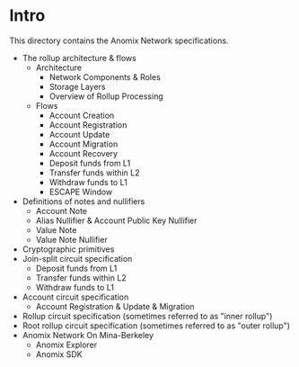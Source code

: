 # Intro

This directory contains the Anomix Network specifications.

* The rollup architecture & flows
  * Architecture
    * Network Components & Roles
    * Storage Layers
    * Overview of Rollup Processing
  * Flows
    * Account Creation 
    * Account Registration 
    * Account Update 
    * Account Migration
    * Account Recovery
    * Deposit funds from L1
    * Transfer funds within L2
    * Withdraw funds to L1
    * ESCAPE Window
* Definitions of notes and nullifiers
  * Account Note 
  * Alias Nullifier & Account Public Key Nullifier
  * Value Note 
  * Value Note Nullifier
* Cryptographic primitives
* Join-split circuit specification
  * Deposit funds from L1
  * Transfer funds within L2
  * Withdraw funds to L1
* Account circuit specification
  * Account Registration & Update & Migration
* Rollup circuit specification (sometimes referred to as "inner rollup")
* Root rollup circuit specification (sometimes referred to as "outer rollup")
* Anomix Network On Mina-Berkeley
  * Anomix Explorer
  * Anomix SDK